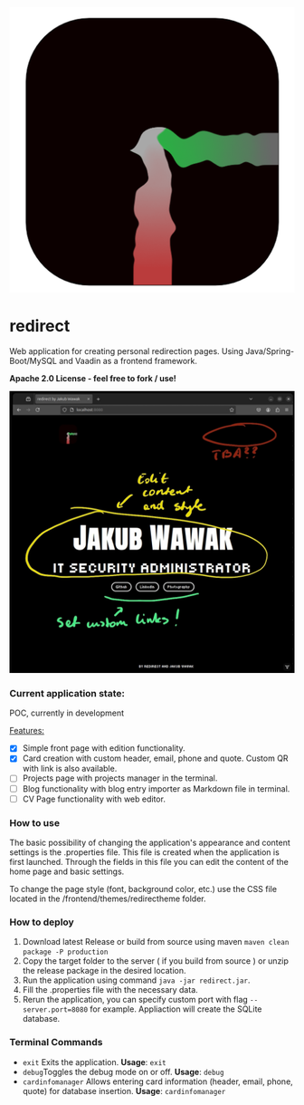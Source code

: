 ![redirect_icon](./readme_resources/redirect_icon.png)
# redirect

Web application for creating personal redirection pages. Using Java/Spring-Boot/MySQL and Vaadin as a frontend framework.

**Apache 2.0 License - feel free to fork / use!**

![redirect_screenshot](./readme_resources/screen1.jpg)

### Current application state:

POC, currently in development

<u>Features:</u>

- [X] Simple front page with edition functionality.
- [X] Card creation with custom header, email, phone and quote. Custom QR with link is also available.
- [ ] Projects page with projects manager in the terminal.
- [ ] Blog functionality with blog entry importer as Markdown file in terminal.
- [ ] CV Page functionality with web editor.

### How to use

The basic possibility of changing the application's appearance and content settings is the .properties file.
This file is created when the application is first launched. Through the fields in this file you can edit the content
of the home page and basic settings.<br>

To change the page style (font, background color, etc.) use the CSS file located in the /frontend/themes/redirectheme folder.

### How to deploy

1. Download latest Release or build from source using maven `maven clean package -P production`
2. Copy the target folder to the server ( if you build from source ) or unzip the release package in the desired location.
3. Run the application using command `java -jar redirect.jar`.
4. Fill the .properties file with the necessary data.
5. Rerun the application, you can specify custom port with flag `--server.port=8080` for example. Appliaction will create the SQLite database.

### Terminal Commands

- `exit` Exits the application. **Usage**: `exit`<br>
- `debug`Toggles the debug mode on or off. **Usage**: `debug`<br>
- `cardinfomanager` Allows entering card information (header, email, phone, quote) for database insertion. **Usage**: `cardinfomanager`